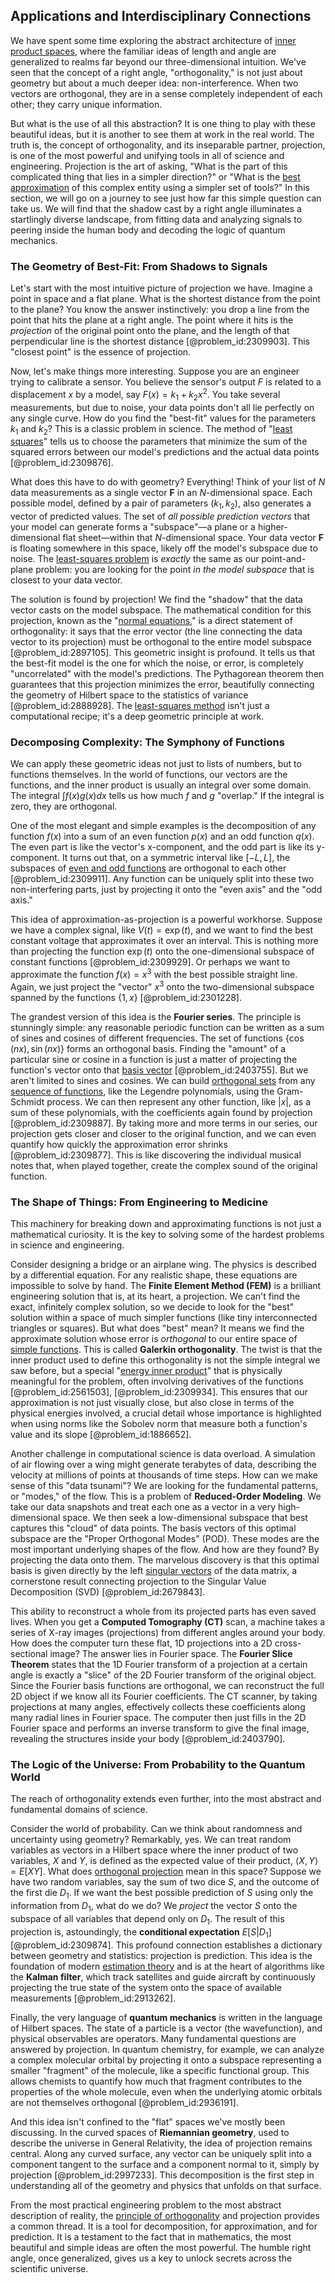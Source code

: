 ## Applications and Interdisciplinary Connections

We have spent some time exploring the abstract architecture of [inner product spaces](@article_id:271076), where the familiar ideas of length and angle are generalized to realms far beyond our three-dimensional intuition. We've seen that the concept of a right angle, "orthogonality," is not just about geometry but about a much deeper idea: non-interference. When two vectors are orthogonal, they are in a sense completely independent of each other; they carry unique information.

But what is the use of all this abstraction? It is one thing to play with these beautiful ideas, but it is another to see them at work in the real world. The truth is, the concept of orthogonality, and its inseparable partner, projection, is one of the most powerful and unifying tools in all of science and engineering. Projection is the art of asking, "What is the part of this complicated thing that lies in a simpler direction?" or "What is the [best approximation](@article_id:267886) of this complex entity using a simpler set of tools?" In this section, we will go on a journey to see just how far this simple question can take us. We will find that the shadow cast by a right angle illuminates a startlingly diverse landscape, from fitting data and analyzing signals to peering inside the human body and decoding the logic of quantum mechanics.

### The Geometry of Best-Fit: From Shadows to Signals

Let's start with the most intuitive picture of projection we have. Imagine a point in space and a flat plane. What is the shortest distance from the point to the plane? You know the answer instinctively: you drop a line from the point that hits the plane at a right angle. The point where it hits is the *projection* of the original point onto the plane, and the length of that perpendicular line is the shortest distance [@problem_id:2309903]. This "closest point" is the essence of projection.

Now, let's make things more interesting. Suppose you are an engineer trying to calibrate a sensor. You believe the sensor's output $F$ is related to a displacement $x$ by a model, say $F(x) = k_1 + k_2 x^2$. You take several measurements, but due to noise, your data points don't all lie perfectly on any single curve. How do you find the "best-fit" values for the parameters $k_1$ and $k_2$? This is a classic problem in science. The method of "[least squares](@article_id:154405)" tells us to choose the parameters that minimize the sum of the squared errors between our model's predictions and the actual data points [@problem_id:2309876].

What does this have to do with geometry? Everything! Think of your list of $N$ data measurements as a single vector $\mathbf{F}$ in an $N$-dimensional space. Each possible model, defined by a pair of parameters $(k_1, k_2)$, also generates a vector of predicted values. The set of *all possible prediction vectors* that your model can generate forms a "subspace"—a plane or a higher-dimensional flat sheet—within that $N$-dimensional space. Your data vector $\mathbf{F}$ is floating somewhere in this space, likely off the model's subspace due to noise. The [least-squares problem](@article_id:163704) is *exactly* the same as our point-and-plane problem: you are looking for the point *in the model subspace* that is closest to your data vector.

The solution is found by projection! We find the "shadow" that the data vector casts on the model subspace. The mathematical condition for this projection, known as the "[normal equations](@article_id:141744)," is a direct statement of orthogonality: it says that the error vector (the line connecting the data vector to its projection) must be orthogonal to the entire model subspace [@problem_id:2897105]. This geometric insight is profound. It tells us that the best-fit model is the one for which the noise, or error, is completely "uncorrelated" with the model's predictions. The Pythagorean theorem then guarantees that this projection minimizes the error, beautifully connecting the geometry of Hilbert space to the statistics of variance [@problem_id:2888928]. The [least-squares method](@article_id:148562) isn't just a computational recipe; it's a deep geometric principle at work.

### Decomposing Complexity: The Symphony of Functions

We can apply these geometric ideas not just to lists of numbers, but to functions themselves. In the world of functions, our vectors are the functions, and the inner product is usually an integral over some domain. The integral $\int f(x)g(x)dx$ tells us how much $f$ and $g$ "overlap." If the integral is zero, they are orthogonal.

One of the most elegant and simple examples is the decomposition of any function $f(x)$ into a sum of an even function $p(x)$ and an odd function $q(x)$. The even part is like the vector's x-component, and the odd part is like its y-component. It turns out that, on a symmetric interval like $[-L, L]$, the subspaces of [even and odd functions](@article_id:157080) are orthogonal to each other [@problem_id:2309911]. Any function can be uniquely split into these two non-interfering parts, just by projecting it onto the "even axis" and the "odd axis."

This idea of approximation-as-projection is a powerful workhorse. Suppose we have a complex signal, like $V(t) = \exp(t)$, and we want to find the best constant voltage that approximates it over an interval. This is nothing more than projecting the function $\exp(t)$ onto the one-dimensional subspace of constant functions [@problem_id:2309929]. Or perhaps we want to approximate the function $f(x)=x^3$ with the best possible straight line. Again, we just project the "vector" $x^3$ onto the two-dimensional subspace spanned by the functions $\{1, x\}$ [@problem_id:2301228].

The grandest version of this idea is the **Fourier series**. The principle is stunningly simple: any reasonable periodic function can be written as a sum of sines and cosines of different frequencies. The set of functions $\{\cos(nx), \sin(nx)\}$ forms an orthogonal basis. Finding the "amount" of a particular sine or cosine in a function is just a matter of projecting the function's vector onto that [basis vector](@article_id:199052) [@problem_id:2403755]. But we aren't limited to sines and cosines. We can build [orthogonal sets](@article_id:267761) from any [sequence of functions](@article_id:144381), like the Legendre polynomials, using the Gram-Schmidt process. We can then represent any other function, like $|x|$, as a sum of these polynomials, with the coefficients again found by projection [@problem_id:2309887]. By taking more and more terms in our series, our projection gets closer and closer to the original function, and we can even quantify how quickly the approximation error shrinks [@problem_id:2309877]. This is like discovering the individual musical notes that, when played together, create the complex sound of the original function.

### The Shape of Things: From Engineering to Medicine

This machinery for breaking down and approximating functions is not just a mathematical curiosity. It is the key to solving some of the hardest problems in science and engineering.

Consider designing a bridge or an airplane wing. The physics is described by a differential equation. For any realistic shape, these equations are impossible to solve by hand. The **Finite Element Method (FEM)** is a brilliant engineering solution that is, at its heart, a projection. We can't find the exact, infinitely complex solution, so we decide to look for the "best" solution within a space of much simpler functions (like tiny interconnected triangles or squares). But what does "best" mean? It means we find the approximate solution whose error is *orthogonal* to our entire space of [simple functions](@article_id:137027). This is called **Galerkin orthogonality**. The twist is that the inner product used to define this orthogonality is not the simple integral we saw before, but a special "[energy inner product](@article_id:166803)" that is physically meaningful for the problem, often involving derivatives of the functions [@problem_id:2561503], [@problem_id:2309934]. This ensures that our approximation is not just visually close, but also close in terms of the physical energies involved, a crucial detail whose importance is highlighted when using norms like the Sobolev norm that measure both a function's value and its slope [@problem_id:1886652].

Another challenge in computational science is data overload. A simulation of air flowing over a wing might generate terabytes of data, describing the velocity at millions of points at thousands of time steps. How can we make sense of this "data tsunami"? We are looking for the fundamental patterns, or "modes," of the flow. This is a problem of **Reduced-Order Modeling**. We take our data snapshots and treat each one as a vector in a very high-dimensional space. We then seek a low-dimensional subspace that best captures this "cloud" of data points. The basis vectors of this optimal subspace are the "Proper Orthogonal Modes" (POD). These modes are the most important underlying shapes of the flow. And how are they found? By projecting the data onto them. The marvelous discovery is that this optimal basis is given directly by the left [singular vectors](@article_id:143044) of the data matrix, a cornerstone result connecting projection to the Singular Value Decomposition (SVD) [@problem_id:2679843].

This ability to reconstruct a whole from its projected parts has even saved lives. When you get a **Computed Tomography (CT)** scan, a machine takes a series of X-ray images (projections) from different angles around your body. How does the computer turn these flat, 1D projections into a 2D cross-sectional image? The answer lies in Fourier space. The **Fourier Slice Theorem** states that the 1D Fourier transform of a projection at a certain angle is exactly a "slice" of the 2D Fourier transform of the original object. Since the Fourier basis functions are orthogonal, we can reconstruct the full 2D object if we know all its Fourier coefficients. The CT scanner, by taking projections at many angles, effectively collects these coefficients along many radial lines in Fourier space. The computer then just fills in the 2D Fourier space and performs an inverse transform to give the final image, revealing the structures inside your body [@problem_id:2403790].

### The Logic of the Universe: From Probability to the Quantum World

The reach of orthogonality extends even further, into the most abstract and fundamental domains of science.

Consider the world of probability. Can we think about randomness and uncertainty using geometry? Remarkably, yes. We can treat random variables as vectors in a Hilbert space where the inner product of two variables, $X$ and $Y$, is defined as the expected value of their product, $\langle X, Y \rangle = E[XY]$. What does [orthogonal projection](@article_id:143674) mean in this space? Suppose we have two random variables, say the sum of two dice $S$, and the outcome of the first die $D_1$. If we want the best possible prediction of $S$ using only the information from $D_1$, what do we do? We *project* the vector $S$ onto the subspace of all variables that depend only on $D_1$. The result of this projection is, astoundingly, the **conditional expectation** $E[S|D_1]$ [@problem_id:2309874]. This profound connection establishes a dictionary between geometry and statistics: projection is prediction. This idea is the foundation of modern [estimation theory](@article_id:268130) and is at the heart of algorithms like the **Kalman filter**, which track satellites and guide aircraft by continuously projecting the true state of the system onto the space of available measurements [@problem_id:2913262].

Finally, the very language of **quantum mechanics** is written in the language of Hilbert spaces. The state of a particle is a vector (the wavefunction), and physical observables are operators. Many fundamental questions are answered by projection. In quantum chemistry, for example, we can analyze a complex molecular orbital by projecting it onto a subspace representing a smaller "fragment" of the molecule, like a specific functional group. This allows chemists to quantify how much that fragment contributes to the properties of the whole molecule, even when the underlying atomic orbitals are not themselves orthogonal [@problem_id:2936191].

And this idea isn't confined to the "flat" spaces we've mostly been discussing. In the curved spaces of **Riemannian geometry**, used to describe the universe in General Relativity, the idea of projection remains central. Along any curved surface, any vector can be uniquely split into a component tangent to the surface and a component normal to it, simply by projection [@problem_id:2997233]. This decomposition is the first step in understanding all of the geometry and physics that unfolds on that surface.

From the most practical engineering problem to the most abstract description of reality, the [principle of orthogonality](@article_id:153261) and projection provides a common thread. It is a tool for decomposition, for approximation, and for prediction. It is a testament to the fact that in mathematics, the most beautiful and simple ideas are often the most powerful. The humble right angle, once generalized, gives us a key to unlock secrets across the scientific universe.